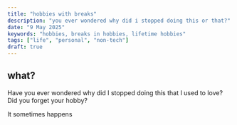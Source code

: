 ```yaml
---
title: "hobbies with breaks"
description: "you ever wondered why did i stopped doing this or that?"
date: "9 May 2025"
keywords: "hobbies, breaks in hobbies, lifetime hobbies"
tags: ["life", "personal", "non-tech"]
draft: true
---
```


## what?

Have you ever wondered why did I stopped doing this that I used to love? Did you forget your hobby?

It sometimes happens
